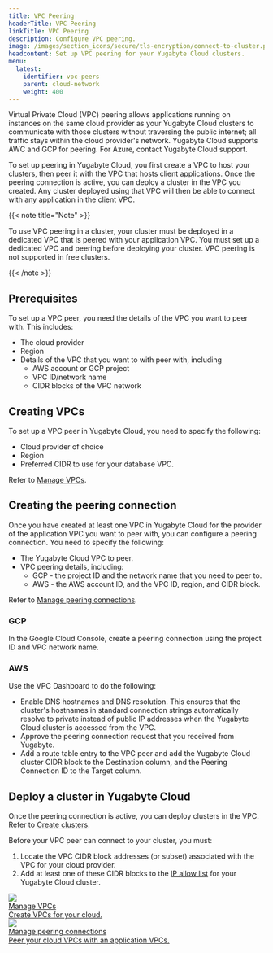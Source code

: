 ```yaml
---
title: VPC Peering
headerTitle: VPC Peering
linkTitle: VPC Peering
description: Configure VPC peering.
image: /images/section_icons/secure/tls-encryption/connect-to-cluster.png
headcontent: Set up VPC peering for your Yugabyte Cloud clusters.
menu:
  latest:
    identifier: vpc-peers
    parent: cloud-network
    weight: 400
---
```


Virtual Private Cloud (VPC) peering allows applications running on instances on the same cloud provider as your Yugabyte Cloud clusters to communicate with those clusters without traversing the public internet; all traffic stays within the cloud provider's network. Yugabyte Cloud supports AWC and GCP for peering. For Azure, contact Yugabyte Cloud support.

To set up peering in Yugabyte Cloud, you first create a VPC to host your clusters, then peer it with the VPC that hosts client applications. Once the peering connection is active, you can deploy a cluster in the VPC you created. Any cluster deployed using that VPC will then be able to connect with any application in the client VPC.

{{< note title="Note" >}}

To use VPC peering in a cluster, your cluster must be deployed in a dedicated VPC that is peered with your application VPC. You must set up a dedicated VPC and peering before deploying your cluster. VPC peering is not supported in free clusters.

{{< /note >}}

## Prerequisites

To set up a VPC peer, you need the details of the VPC you want to peer with. This includes:

- The cloud provider
- Region
- Details of the VPC that you want to with peer with, including
  - AWS account or GCP project
  - VPC ID/network name
  - CIDR blocks of the VPC network

## Creating VPCs

To set up a VPC peer in Yugabyte Cloud, you need to specify the following:

- Cloud provider of choice
- Region
- Preferred CIDR to use for your database VPC.

Refer to [Manage VPCs](cloud-add-vpc/).

## Creating the peering connection

Once you have created at least one VPC in Yugabyte Cloud for the provider of the application VPC you want to peer with, you can configure a peering connection. You need to specify the following:

- The Yugabyte Cloud VPC to peer.
- VPC peering details, including:
  - GCP - the project ID and the network name that you need to peer to.
  - AWS - the AWS account ID, and the VPC ID, region, and CIDR block.

Refer to [Manage peering connections](cloud-add-peering/).

### GCP

In the Google Cloud Console, create a peering connection using the project ID and VPC network name.

### AWS

Use the VPC Dashboard to do the following:

- Enable DNS hostnames and DNS resolution. This ensures that the cluster's hostnames in standard connection strings automatically resolve to private instead of public IP addresses when the Yugabyte Cloud cluster is accessed from the VPC.
- Approve the peering connection request that you received from Yugabyte.
- Add a route table entry to the VPC peer and add the Yugabyte Cloud cluster CIDR block to the Destination column, and the Peering Connection ID to the Target column.

## Deploy a cluster in Yugabyte Cloud

Once the peering connection is active, you can deploy clusters in the VPC. Refer to [Create clusters](../../cloud-basics/create-clusters/).

Before your VPC peer can connect to your cluster, you must:

1. Locate the VPC CIDR block addresses (or subset) associated with the VPC for your cloud provider.
1. Add at least one of these CIDR blocks to the [IP allow list](../../cloud-basics/add-connections) for your Yugabyte Cloud cluster.

<div class="row">

  <div class="col-12 col-md-6 col-lg-12 col-xl-6">
    <a class="section-link icon-offset" href="./cloud-add-vpc/">
      <div class="head">
        <img class="icon" src="/images/section_icons/manage/backup.png" aria-hidden="true" />
        <div class="title">Manage VPCs</div>
      </div>
      <div class="body">
        Create VPCs for your cloud.
      </div>
    </a>
  </div>

  <div class="col-12 col-md-6 col-lg-12 col-xl-6">
    <a class="section-link icon-offset" href="./cloud-add-peering/">
      <div class="head">
        <img class="icon" src="/images/section_icons/quick_start/create_cluster.png" aria-hidden="true" />
        <div class="title">Manage peering connections</div>
      </div>
      <div class="body">
        Peer your cloud VPCs with an application VPCs.
      </div>
    </a>
  </div>
<!--
  <div class="col-12 col-md-6 col-lg-12 col-xl-6">
    <a class="section-link icon-offset" href="endpoints/">
      <div class="head">
        <img class="icon" src="/images/section_icons/manage/enterprise/edit_universe.png" aria-hidden="true" />
        <div class="title">Manage Endpoints</div>
      </div>
      <div class="body">
        Manage the endpoints for connecting to clusters.
      </div>
    </a>
  </div>
-->
</div>

